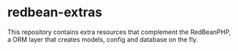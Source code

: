 # redbean-extras
This repository contains extra resources that complement the RedBeanPHP, a ORM layer that creates models, config and database on the fly.
